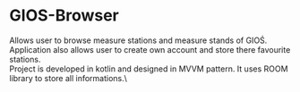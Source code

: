 # GIOS-Browser
Allows user to browse measure stations and measure stands of GIOŚ.\
Application also allows user to create own account and store there favourite stations.\
Project is developed in kotlin and designed in MVVM pattern. It uses ROOM library to store all informations.\
